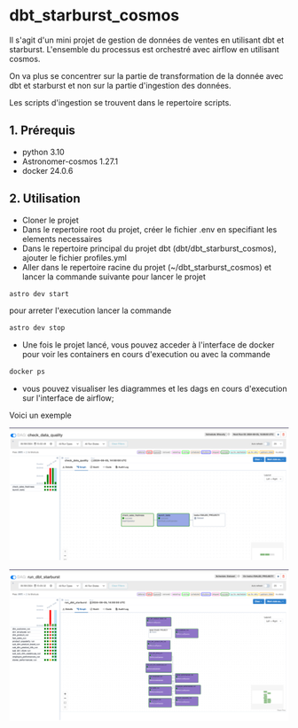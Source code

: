 # dbt_starburst_cosmos

Il s'agit d'un mini projet de gestion de données de ventes en utilisant dbt et starburst. L'ensemble du processus est orchestré avec airflow en utilisant cosmos.

On va plus se concentrer sur la partie de transformation de la donnée avec dbt et starburst et non sur la partie d'ingestion des données.

Les scripts d'ingestion se trouvent dans le repertoire scripts.

## 1. Prérequis
- python 3.10
- Astronomer-cosmos 1.27.1
- docker 24.0.6

## 2. Utilisation
- Cloner le projet
- Dans le repertoire root du projet, créer le fichier .env en specifiant les elements necessaires
- Dans le repertoire principal du projet dbt (dbt/dbt_starburst_cosmos), ajouter le fichier profiles.yml
- Aller dans le repertoire racine du projet (~/dbt_starburst_cosmos) et lancer la commande suivante pour lancer le projet
```bash
astro dev start
```
pour arreter l'execution lancer la commande
```bash
astro dev stop
```
- Une fois le projet lancé, vous pouvez acceder à l'interface de docker pour voir les containers en cours d'execution ou avec la commande
```bash
docker ps
```
- vous pouvez visualiser les diagrammes et les dags en cours d'execution sur l'interface de airflow;  
   
Voici un exemple  

![img.png](img.png)

![img_1.png](img_1.png)